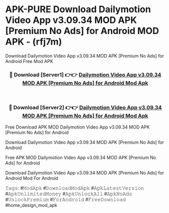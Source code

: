 # APK-PURE Download Dailymotion Video App v3.09.34 MOD APK [Premium No Ads] for Android MOD APK - (rfj7m)
Download Dailymotion Video App v3.09.34 MOD APK [Premium No Ads] for Android Free Mod APK

<div align="center">
<h3>🔴 Download [Server1] 👉👉 <a href="https://apk-comot.site?title=Dailymotion_Video_App_v3.09.34_MOD_APK_[Premium_No_Ads]_for_Android">Dailymotion Video App v3.09.34 MOD APK [Premium No Ads] for Android Mod Apk</a></h3><br>

<h3>🔴 Download [Server2] 👉👉 <a href="https://apk-comot.site?title=Dailymotion_Video_App_v3.09.34_MOD_APK_[Premium_No_Ads]_for_Android">Dailymotion Video App v3.09.34 MOD APK [Premium No Ads] for Android Mod Apk</a></h3>
</div>


Free Download APK MOD Dailymotion Video App v3.09.34 MOD APK [Premium No Ads] for Android

Download Dailymotion Video App v3.09.34 MOD APK [Premium No Ads] for Android 

Free APK MOD Dailymotion Video App v3.09.34 MOD APK [Premium No Ads] for Android 

Download Dailymotion Video App v3.09.34 MOD APK [Premium No Ads] for Android Mod For Android

𝚃𝚊𝚐𝚜: #𝙼𝚘𝚍𝙰𝚙𝚔 #𝙳𝚘𝚠𝚗𝚕𝚘𝚊𝚍𝙼𝚘𝚍𝙰𝚙𝚔 #𝙰𝚙𝚔𝙻𝚊𝚝𝚎𝚜𝚝𝚅𝚎𝚛𝚜𝚒𝚘𝚗 #𝙰𝚙𝚔𝚄𝚗𝚕𝚒𝚖𝚒𝚝𝚎𝚍𝙼𝚘𝚗𝚎𝚢 #𝙰𝚙𝚔𝚄𝚗𝚕𝚘𝚌𝚔𝙰𝚕𝚕 #𝙰𝚙𝚔𝙽𝚘𝙰𝚍𝚜 #𝚄𝚗𝚕𝚘𝚌𝚔𝙿𝚛𝚎𝚖𝚒𝚞𝚖 #𝙵𝚘𝚛𝙰𝚗𝚍𝚛𝚘𝚒𝚍 #𝙵𝚛𝚎𝚎𝙳𝚘𝚠𝚗𝚕𝚘𝚊𝚍 #home_design_mod_apk